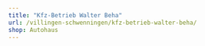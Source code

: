 ```yaml
---
title: "Kfz-Betrieb Walter Beha"
url: /villingen-schwenningen/kfz-betrieb-walter-beha/
shop: Autohaus
---
```

